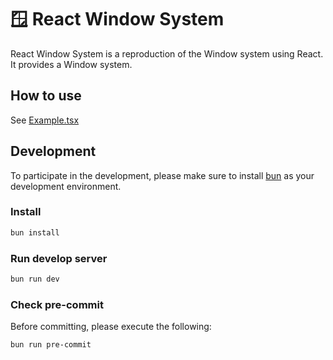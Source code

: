 # 🪟 React Window System

React Window System is a reproduction of the Window system using React. It provides a Window system.

## How to use

See [Example.tsx](./src/Example.tsx)

## Development

To participate in the development, please make sure to install [bun](https://bun.sh/) as your development environment.

### Install
```bash
bun install
```

### Run develop server
```bash
bun run dev
```

### Check pre-commit

Before committing, please execute the following:

```bash
bun run pre-commit
```
